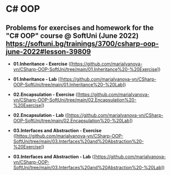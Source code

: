 # C# OOP


## Problems for exercises and homework for the "C# OOP" course @ SoftUni (June 2022)  https://softuni.bg/trainings/3700/csharp-oop-june-2022#lesson-39809


- **01.Inheritance - Exercise** ([https://github.com/mariaIvanova-vn/CSharp-OOP-SoftUni/tree/main/01.Inheritance%20-%20Exercise])

- **01.Inheritance - Lab** ([https://github.com/mariaIvanova-vn/CSharp-OOP-SoftUni/tree/main/01.Inheritance%20-%20Lab])

- **02.Encapsulation - Exercise** ([https://github.com/mariaIvanova-vn/CSharp-OOP-SoftUni/tree/main/02.Encapsulation%20-%20Exercise])

- **02.Encapsulation - Lab** ([https://github.com/mariaIvanova-vn/CSharp-OOP-SoftUni/tree/main/02.Encapsulation%20-%20Lab])

- **03.Interfaces and Abstraction - Exercise** ([https://github.com/mariaIvanova-vn/CSharp-OOP-SoftUni/tree/main/03.Interfaces%20and%20Abstraction%20-%20Exercise])

- **03.Interfaces and Abstraction - Lab** ([https://github.com/mariaIvanova-vn/CSharp-OOP-SoftUni/tree/main/03.Interfaces%20and%20Abstraction%20-%20Lab])
